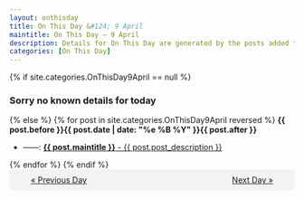 ```yaml
---
layout: onthisday
title: On This Day &#124; 9 April
maintitle: On This Day — 9 April
description: Details for On This Day are generated by the posts added to the website so the content is subject to changes/updates over time.
categories: [On This Day]
---
```


{% if site.categories.OnThisDay9April == null %}
<h3>Sorry no known details for today</h3>
{% else %}
{% for post in site.categories.OnThisDay9April reversed %}
<strong>{{ post.before }}{{ post.date | date: "%e %B %Y" }}{{ post.after }}</strong>
<ul>
<li> ——: <a class="{{ post.class }}" href="{{ post.url }}"><strong>{{ post.maintitle }}</strong> - {{ post.post_description }}</a></li>
</ul>
{% endfor %}
{% endif %}
<br />
<div style="background-color: #f3f3f3; padding: 10px; border-radius: 5px; text-align: center; display: flex; justify-content: space-evenly;">
<a href="/onthisday/04/04-08">« Previous Day</a>
<span style="visibility:hidden;">[ Visit Leap Year February 29 ]</span>
<a href="/onthisday/04/04-10">Next Day »</a>
</div>
